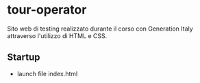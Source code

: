 # tour-operator

Sito web di testing realizzato durante il corso con Generation Italy attraverso l'utilizzo di HTML e CSS.

## Startup
- launch file index.html
